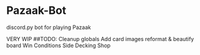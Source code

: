 # Pazaak-Bot
discord.py bot for playing Pazaak

VERY WIP
##TODO:
Cleanup globals
Add card images
reformat & beautify board
Win Conditions
Side Decking
Shop
